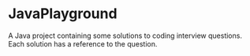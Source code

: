 # JavaPlayground
A Java project containing some solutions to coding interview questions.
Each solution has a reference to the question.
